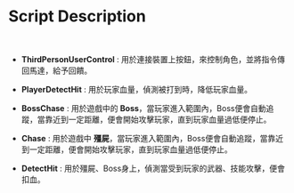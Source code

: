 # Script Description
<br>

* **ThirdPersonUserControl** : 用於連接裝置上按鈕，來控制角色，並將指令傳回馬達，給予回饋。<br>

* **PlayerDetectHit** : 用於玩家血量，偵測被打到時，降低玩家血量。<br>

* **BossChase** : 用於遊戲中的 **Boss**，當玩家進入範圍內，Boss便會自動追蹤，當靠近到一定距離，便會開始攻擊玩家，直到玩家血量過低便停止。<br>

* **Chase** : 用於遊戲中 **殭屍**，當玩家進入範圍內，Boss便會自動追蹤，當靠近到一定距離，便會開始攻擊玩家，直到玩家血量過低便停止。<br>

* **DetectHit** : 用於殭屍、Boss身上，偵測當受到玩家的武器、技能攻擊，便會扣血。
